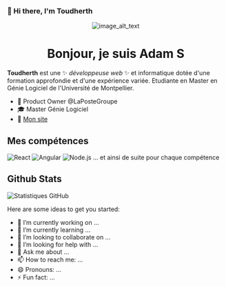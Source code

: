 ###  👋 Hi there, I'm Toudherth 


<p align="center">
  <img src="link_to_your_image.png" alt="image_alt_text"/>
  <h1 align="center">Bonjour, je suis Adam S</h1>
</p>




**Toudherth** est une ✨ _développeuse web_ ✨ et informatique dotée d'une formation approfondie et d'une expérience variée. Etudiante en Master en Génie Logiciel de l'Université de Montpellier.



* 🌱 Product Owner @LaPosteGroupe
* 🎓 Master Génie Logiciel
* 🔗 [Mon site](URL_de_votre_site)

## Mes compétences
![React](lien_vers_image_react)
![Angular](lien_vers_image_angular)
![Node.js](lien_vers_image_nodejs)
... et ainsi de suite pour chaque compétence

## Github Stats
![Statistiques GitHub](lien_vers_vos_statistiques_GitHub)



Here are some ideas to get you started:

- 🔭 I’m currently working on ...
- 🌱 I’m currently learning ...
- 👯 I’m looking to collaborate on ...
- 🤔 I’m looking for help with ...
- 💬 Ask me about ...
- 📫 How to reach me: ...
- 😄 Pronouns: ...
- ⚡ Fun fact: ...




